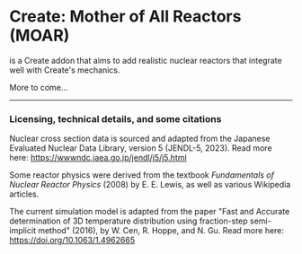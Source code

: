 # Create: Mother of All Reactors (MOAR)

is a Create addon that aims to add realistic nuclear reactors that integrate
well with Create's mechanics.

More to come...

---

### Licensing, technical details, and some citations

Nuclear cross section data is sourced and adapted from the Japanese Evaluated
Nuclear Data Library, version 5 (JENDL-5, 2023). Read more here: https://wwwndc.jaea.go.jp/jendl/j5/j5.html

Some reactor physics were derived from the textbook _Fundamentals of Nuclear
Reactor Physics_ (2008) by E. E. Lewis, as well as various Wikipedia articles.

The current simulation model is adapted from the paper "Fast and Accurate
determination of 3D temperature distribution using fraction-step semi-implicit
method" (2016), by W. Cen, R. Hoppe, and N. Gu. Read more here: https://doi.org/10.1063/1.4962665
